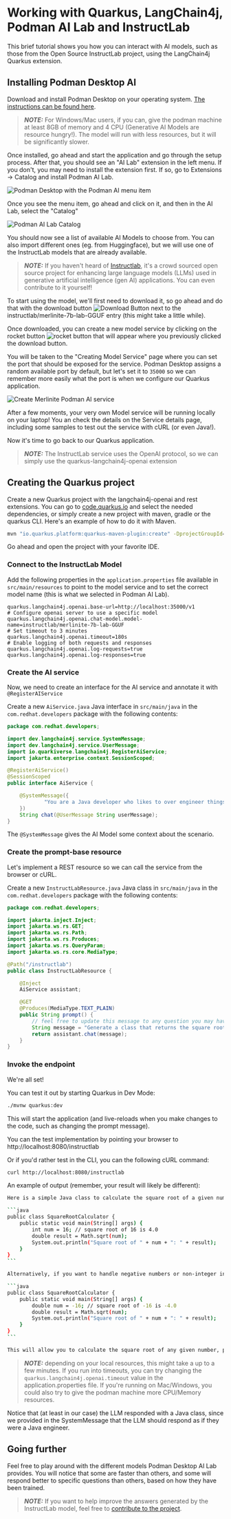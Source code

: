 # Working with Quarkus, LangChain4j, Podman AI Lab and InstructLab

This brief tutorial shows you how you can interact with AI models, such as those from the Open Source InstructLab project, using the LangChain4j Quarkus extension.

## Installing Podman Desktop AI

Download and install Podman Desktop on your operating system. [The instructions can be found here](https://podman-desktop.io/downloads).

> **_NOTE:_** For Windows/Mac users, if you can, give the podman machine at least 8GB of memory and 4 CPU (Generative AI Models are resource hungry!). The model will run with less resources, but it will be significantly slower.

Once installed, go ahead and start the application and go through the setup process. After that, you should see an "AI Lab" extension in the left menu. If you don't, you may need to install the extension first. If so, go to Extensions -> Catalog and install Podman AI Lab.

![Podman Desktop with the Podman AI menu item](/assets/podman-desktop-ai.png)

Once you see the menu item, go ahead and click on it, and then in the AI Lab, select the "Catalog"

![Podman AI Lab Catalog](/assets/podman-desktop-ai-catalog.png)

You should now see a list of available AI Models to choose from. You can also import different ones (eg. from Huggingface), but we will use one of the InstructLab models that are already available.

> **_NOTE:_** If you haven't heard of [Instructlab](https://developers.redhat.com/articles/2024/05/07/instructlab-open-source-generative-ai), it's a crowd sourced open source project for enhancing large language models (LLMs) used in generative artificial intelligence (gen AI) applications. You can even contribute to it yourself!

To start using the model, we'll first need to download it, so go ahead and do that with the download button ![Download Button](/assets/podman-desktop-model-download.png) next to the instructlab/merlinite-7b-lab-GGUF entry (this might take a little while).

Once downloaded, you can create a new model service by clicking on the rocket button ![rocket button](/assets/podman-desktop-create-model-service.png) that will appear where you previously clicked the download button.

You will be taken to the "Creating Model Service" page where you can set the port that should be exposed for the service. Podman Desktop assigns a random available port by default, but let's set it to `35000` so we can remember more easily what the port is when we configure our Quarkus application.

![Create Merlinite Podman AI service](/assets/podman-desktop-create-merlinite-service.png)

After a few moments, your very own Model service will be running locally on your laptop! You an check the details on the Service details page, including some samples to test out the service with cURL (or even Java!).

Now it's time to go back to our Quarkus application.

> **_NOTE:_** The InstructLab service uses the OpenAI protocol, so we can simply use the quarkus-langchain4j-openai extension

## Creating the Quarkus project

Create a new Quarkus project with the langchain4j-openai and rest extensions. You can go to [code.quarkus.io](https://code.quarkus.io) and select the needed dependencies, or simply create a new project with maven, gradle or the quarkus CLI. Here's an example of how to do it with Maven.

```bash
mvn "io.quarkus.platform:quarkus-maven-plugin:create" -DprojectGroupId="com.redhat.developers" -DprojectArtifactId="quarkus-podman-ai" -DprojectVersion="1.0-SNAPSHOT" -Dextensions=langchain4j-openai,rest
```

Go ahead and open the project with your favorite IDE.

### Connect to the InstructLab Model

Add the following properties in the `application.properties` file available in `src/main/resources` to point to the model service and to set the correct model name (this is what we selected in Podman AI Lab).

```properties
quarkus.langchain4j.openai.base-url=http://localhost:35000/v1 
# Configure openai server to use a specific model
quarkus.langchain4j.openai.chat-model.model-name=instructlab/merlinite-7b-lab-GGUF 
# Set timeout to 3 minutes
quarkus.langchain4j.openai.timeout=180s
# Enable logging of both requests and responses
quarkus.langchain4j.openai.log-requests=true
quarkus.langchain4j.openai.log-responses=true
```

### Create the AI service

Now, we need to create an interface for the AI service and annotate it with `@RegisterAIService`

Create a new `AiService.java` Java interface in `src/main/java` in the `com.redhat.developers` package with the following contents:

```java
package com.redhat.developers;

import dev.langchain4j.service.SystemMessage;
import dev.langchain4j.service.UserMessage;
import io.quarkiverse.langchain4j.RegisterAiService;
import jakarta.enterprise.context.SessionScoped;

@RegisterAiService()
@SessionScoped
public interface AiService {

    @SystemMessage({
            "You are a Java developer who likes to over engineer things"
    })
    String chat(@UserMessage String userMessage);
}
```

The `@SystemMessage` gives the AI Model some context about the scenario.

### Create the prompt-base resource

Let's implement a REST resource so we can call the service from the browser or cURL.

Create a new `InstructLabResource.java` Java class in `src/main/java` in the `com.redhat.developers` package with the following contents:

```java
package com.redhat.developers;

import jakarta.inject.Inject;
import jakarta.ws.rs.GET;
import jakarta.ws.rs.Path;
import jakarta.ws.rs.Produces;
import jakarta.ws.rs.QueryParam;
import jakarta.ws.rs.core.MediaType;

@Path("/instructlab")
public class InstructLabResource {

    @Inject
    AiService assistant;

    @GET
    @Produces(MediaType.TEXT_PLAIN)
    public String prompt() {
        // feel free to update this message to any question you may have for the LLM.
        String message = "Generate a class that returns the square root of a given number";
        return assistant.chat(message);
    }
}
```

### Invoke the endpoint

We're all set!

You can test it out by starting Quarkus in Dev Mode:

```bash
./mvnw quarkus:dev
```

This will start the application (and live-reloads when you make changes to the code, such as changing the prompt message).

You can the test implementation by pointing your browser to http://localhost:8080/instructlab

Or if you'd rather test in the CLI, you can the following cURL command:

```bash
curl http://localhost:8080/instructlab
```

An example of output (remember, your result will likely be different):

````bash
Here is a simple Java class to calculate the square root of a given number using the built-in `Math` class in Java:

```java
public class SquareRootCalculator {
    public static void main(String[] args) {
        int num = 16; // square root of 16 is 4.0
        double result = Math.sqrt(num);
        System.out.println("Square root of " + num + ": " + result);
    }
}
```

Alternatively, if you want to handle negative numbers or non-integer inputs, you can use the `Math.sqrt()` function directly:

```java
public class SquareRootCalculator {
    public static void main(String[] args) {
        double num = -16; // square root of -16 is -4.0
        double result = Math.sqrt(num);
        System.out.println("Square root of " + num + ": " + result);
    }
}
```

This will allow you to calculate the square root of any given number, positive or negative, and handle non-integer inputs.
````

> **_NOTE:_** depending on your local resources, this might take a up to a few minutes. If you run into timeouts, you can try changing the `quarkus.langchain4j.openai.timeout` value in the application.properties file. If you're running on Mac/Windows, you could also try to give the podman machine more CPU/Memory resources.

Notice that (at least in our case) the LLM responded with a Java class, since we provided in the SystemMessage that the LLM should respond as if they were a Java engineer.  

## Going further

Feel free to play around with the different models Podman Desktop AI Lab provides. You will notice that some are faster than others, and some will respond better to specific questions than others, based on how they have been trained.

> **_NOTE:_** If you want to help improve the answers generated by the InstructLab model, feel free to [contribute to the project](https://github.com/instructlab/community/blob/main/README.md).

